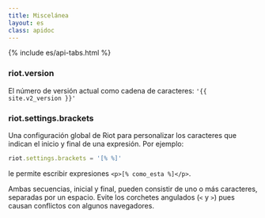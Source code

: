 ```yaml
---
title: Miscelánea
layout: es
class: apidoc
---
```


{% include es/api-tabs.html %}


### <a name="version"></a> riot.version

El número de versión actual como cadena de caracteres: `'{{ site.v2_version }}'`


### <a name="brackets"></a> riot.settings.brackets

Una configuración global de Riot para personalizar los caracteres que indican el inicio y final de una expresión. Por ejemplo:

``` js
riot.settings.brackets = '[% %]'
```

le permite escribir expresiones `<p>[% como_esta %]</p>`.

Ambas secuencias, inicial y final, pueden consistir de uno o más caracteres, separadas por un espacio. Evite los corchetes angulados (`<` y `>`) pues causan conflictos con algunos navegadores.
